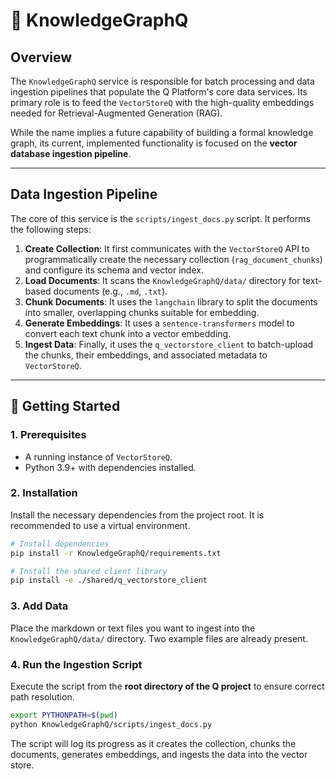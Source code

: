 # 🧠 KnowledgeGraphQ

## Overview

The `KnowledgeGraphQ` service is responsible for batch processing and data ingestion pipelines that populate the Q Platform's core data services. Its primary role is to feed the `VectorStoreQ` with the high-quality embeddings needed for Retrieval-Augmented Generation (RAG).

While the name implies a future capability of building a formal knowledge graph, its current, implemented functionality is focused on the **vector database ingestion pipeline**.

---

## Data Ingestion Pipeline

The core of this service is the `scripts/ingest_docs.py` script. It performs the following steps:

1.  **Create Collection**: It first communicates with the `VectorStoreQ` API to programmatically create the necessary collection (`rag_document_chunks`) and configure its schema and vector index.
2.  **Load Documents**: It scans the `KnowledgeGraphQ/data/` directory for text-based documents (e.g., `.md`, `.txt`).
3.  **Chunk Documents**: It uses the `langchain` library to split the documents into smaller, overlapping chunks suitable for embedding.
4.  **Generate Embeddings**: It uses a `sentence-transformers` model to convert each text chunk into a vector embedding.
5.  **Ingest Data**: Finally, it uses the `q_vectorstore_client` to batch-upload the chunks, their embeddings, and associated metadata to `VectorStoreQ`.

---

## 🚀 Getting Started

### 1. Prerequisites

-   A running instance of `VectorStoreQ`.
-   Python 3.9+ with dependencies installed.

### 2. Installation

Install the necessary dependencies from the project root. It is recommended to use a virtual environment.

```bash
# Install dependencies
pip install -r KnowledgeGraphQ/requirements.txt

# Install the shared client library
pip install -e ./shared/q_vectorstore_client
```

### 3. Add Data

Place the markdown or text files you want to ingest into the `KnowledgeGraphQ/data/` directory. Two example files are already present.

### 4. Run the Ingestion Script

Execute the script from the **root directory of the Q project** to ensure correct path resolution.

```bash
export PYTHONPATH=$(pwd)
python KnowledgeGraphQ/scripts/ingest_docs.py
```

The script will log its progress as it creates the collection, chunks the documents, generates embeddings, and ingests the data into the vector store.
